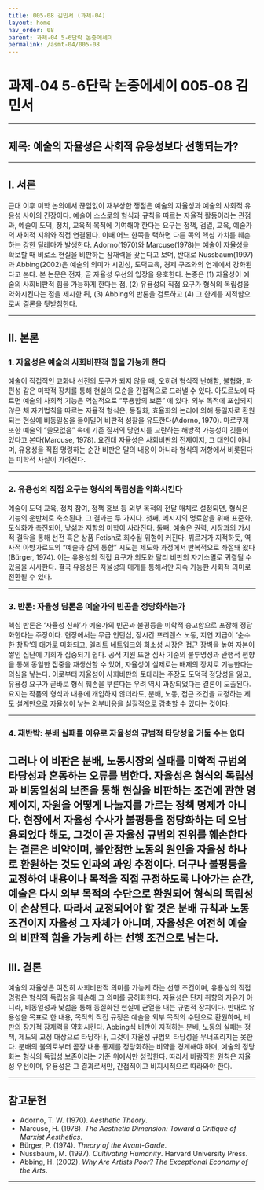 ```yaml
---
title: 005-08 김민서 (과제-04)
layout: home
nav_order: 08
parent: 과제-04 5-6단락 논증에세이
permalink: /asmt-04/005-08
---
```


# 과제-04 5-6단락 논증에세이 005-08 김민서 

---

## 제목: 예술의 자율성은 사회적 유용성보다 선행되는가?

---

## I. 서론

근대 이후 미학 논의에서 끊임없이 재부상한 쟁점은 예술의 자율성과 예술의 사회적 유용성 사이의 긴장이다. 예술이 스스로의 형식과 규칙을 따르는 자율적 활동이라는 관점과, 예술이 도덕, 정치, 교육적 목적에 기여해야 한다는 요구는 정책, 검열, 교육, 예술가의 사회적 지위와 직접 연결된다. 이때 어느 한쪽을 택하면 다른 쪽의 핵심 가치를 훼손하는 강한 딜레마가 발생한다. Adorno(1970)와 Marcuse(1978)는 예술이 자율성을 확보할 때 비로소 현실을 비판하는 잠재력을 갖는다고 보며, 반대로 Nussbaum(1997)과 Abbing(2002)은 예술의 의미가 시민성, 도덕교육, 경제 구조와의 연계에서 강화된다고 본다. 본 논문은 전자, 곧 자율성 우선의 입장을 옹호한다. 논증은 (1) 자율성이 예술의 사회비판적 힘을 가능하게 한다는 점, (2) 유용성의 직접 요구가 형식의 독립성을 약화시킨다는 점을 제시한 뒤, (3) Abbing의 반론을 검토하고 (4) 그 한계를 지적함으로써 결론을 뒷받침한다.

---

## II. 본론

### 1. 자율성은 예술의 사회비판적 힘을 가능케 한다

예술이 직접적인 교화나 선전의 도구가 되지 않을 때, 오히려 형식적 난해함, 불협화, 파편성 같은 미학적 장치를 통해 현실의 모순을 간접적으로 드러낼 수 있다. 아도르노에 따르면 예술의 사회적 기능은 역설적으로 “무용함의 보존” 에 있다. 외부 목적에 포섭되지 않은 채 자기법칙을 따르는 자율적 형식은, 동질화, 효율화의 논리에 의해 동일자로 환원되는 현실에 비동일성을 들이밀어 비판적 성찰을 유도한다(Adorno, 1970). 마르쿠제 또한 예술의 “쓸모없음” 속에 기존 질서의 당연시를 교란하는 해방적 가능성이 깃들어 있다고 본다(Marcuse, 1978). 요컨대 자율성은 사회비판의 전제이지, 그 대안이 아니며, 유용성을 직접 명령하는 순간 비판은 말의 내용이 아니라 형식의 저항에서 비롯된다는 미학적 사실이 가려진다.

---

### 2. 유용성의 직접 요구는 형식의 독립성을 약화시킨다

예술이 도덕 교육, 정치 참여, 정책 홍보 등 외부 목적의 전달 매체로 설정되면, 형식은 기능의 운반체로 축소된다. 그 결과는 두 가지다. 첫째, 메시지의 명료함을 위해 표준화, 도식화가 촉진되어, 낯섦과 저항의 미학이 사라진다. 둘째, 예술은 권력, 시장과의 가시적 결탁을 통해 선전 혹은 상품 Fetish로 회수될 위험이 커진다. 뷔르거가 지적하듯, 역사적 아방가르드의 “예술과 삶의 통합” 시도는 제도화 과정에서 반복적으로 좌절돼 왔다(Bürger, 1974). 이는 유용성의 직접 요구가 의도와 달리 비판의 자기소멸로 귀결될 수 있음을 시사한다. 결국 유용성은 자율성의 매개를 통해서만 지속 가능한 사회적 의미로 전환될 수 있다.

---

### 3. 반론: 자율성 담론은 예술가의 빈곤을 정당화하는가

핵심 반론은 ‘자율성 신화’가 예술가의 빈곤과 불평등을 미학적 숭고함으로 포장해 정당화한다는 주장이다. 현장에서는 무급 인턴십, 장시간 프리랜스 노동, 지연 지급이 ‘순수한 창작’의 대가로 미화되고, 엘리트 네트워크와 희소성 시장은 접근 장벽을 높여 자본이 쌓인 집단에 기회가 집중되기 쉽다. 공적 지원 또한 심사 기준의 불투명성과 관행적 편향을 통해 동일한 집중을 재생산할 수 있어, 자율성이 실제로는 배제의 장치로 기능한다는 의심을 낳는다. 이로부터 자율성이 사회비판의 토대라는 주장도 도덕적 정당성을 잃고, 유용성 요구가 곧바로 형식 훼손을 부른다는 우려 역시 과장되었다는 결론이 도출된다. 요지는 작품의 형식과 내용에 개입하지 않더라도, 분배, 노동, 접근 조건을 교정하는 제도 설계만으로 자율성이 낳는 외부비용을 실질적으로 감축할 수 있다는 것이다.

---

### 4. 재반박: 분배 실패를 이유로 자율성의 규범적 타당성을 거둘 수는 없다

그러나 이 비판은 분배, 노동시장의 실패를 미학적 규범의 타당성과 혼동하는 오류를 범한다. 자율성은 형식의 독립성과 비동일성의 보존을 통해 현실을 비판하는 조건에 관한 명제이지, 자원을 어떻게 나눌지를 가르는 정책 명제가 아니다. 현장에서 자율성 수사가 불평등을 정당화하는 데 오남용되었다 해도, 그것이 곧 자율성 규범의 진위를 훼손한다는 결론은 비약이며, 불안정한 노동의 원인을 자율성 하나로 환원하는 것도 인과의 과잉 추정이다. 더구나 불평등을 교정하여 내용이나 목적을 직접 규정하도록 나아가는 순간, 예술은 다시 외부 목적의 수단으로 환원되어 형식의 독립성이 손상된다. 따라서 교정되어야 할 것은 분배 규칙과 노동조건이지 자율성 그 자체가 아니며, 자율성은 여전히 예술의 비판적 힘을 가능케 하는 선행 조건으로 남는다.
---

## III. 결론 

예술의 자율성은 여전히 사회비판적 의미를 가능케 하는 선행 조건이며, 유용성의 직접 명령은 형식의 독립성을 훼손해 그 의미를 공허화한다. 자율성은 단지 취향의 자유가 아니라, 비동일성과 낯섦을 통해 동질화된 현실에 균열을 내는 규범적 장치이다. 반대로 유용성을 목표로 한 내용, 목적의 직접 규정은 예술을 외부 목적의 수단으로 환원하며, 비판의 장기적 잠재력을 약화시킨다. Abbing식 비판이 지적하는 분배, 노동의 실패는 정책, 제도의 교정 대상으로 타당하나, 그것이 자율성 규범의 타당성을 무너뜨리지는 못한다. 분배의 불의로부터 곧장 내용 통제를 정당화하는 비약을 경계해야 하며, 예술의 정당화는 형식의 독립성 보존이라는 기준 위에서만 성립한다. 따라서 바람직한 원칙은 자율성 우선이며, 유용성은 그 결과로서만, 간접적이고 비지시적으로 따라와야 한다.

---

## 참고문헌 

- Adorno, T. W. (1970). *Aesthetic Theory*.  
- Marcuse, H. (1978). *The Aesthetic Dimension: Toward a Critique of Marxist Aesthetics*.  
- Bürger, P. (1974). *Theory of the Avant-Garde*.  
- Nussbaum, M. (1997). *Cultivating Humanity*. Harvard University Press.  
- Abbing, H. (2002). *Why Are Artists Poor? The Exceptional Economy of the Arts*.  

---
